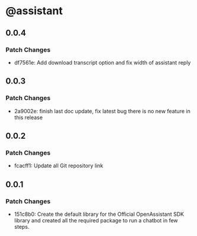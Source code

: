 # @assistant

## 0.0.4

### Patch Changes

- df7561e: Add download transcript option and fix width of assistant reply

## 0.0.3

### Patch Changes

- 2a9002e: finish last doc update, fix latest bug there is no new feature in this release

## 0.0.2

### Patch Changes

- fcacff1: Update all Git repository link

## 0.0.1

### Patch Changes

- 151c8b0: Create the default library for the Official OpenAssistant SDK library and created all the required package to run a chatbot in few steps.
